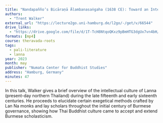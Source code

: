 ```yaml
---
title: "Nandapañño’s Bicāraṇā Ālambanasaṅgaha (1638 CE): Toward an Intellectual History of Northern Thai Exegesis"
authors:
  - "Trent Walker"
external_url: "https://lecture2go.uni-hamburg.de/l2go/-/get/v/66544"
drive_links:
  - "https://drive.google.com/file/d/1T-TcH8NtqoQKxz9pBmHTG3dgUx7vn4bH/view?usp=sharing"
formats: [mp4]
course: theravada-roots
tags:
  - pali-literature
  - lanna
year: 2023
month: may
publisher: "Numata Center for Buddhist Studies"
address: "Hamburg, Germany"
minutes: 47
---
```


In this talk, Walker gives a brief overview of the intellectual culture of Lanna (present-day northern Thailand) during the late fifteenth and early sixteenth centuries. He proceeds to elucidate certain exegetical methods crafted by Lan Na monks and lay scholars throughout the initial century of Burmese governance, showing how Thai Buddhist culture came to accept and extend Burmese scholasticism.
